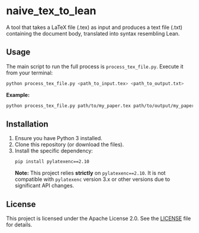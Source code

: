 # naive_tex_to_lean

A tool that takes a LaTeX file (.tex) as input and produces a text file (.txt) containing the document body, translated into syntax resembling Lean.

## Usage

The main script to run the full process is `process_tex_file.py`. Execute it from your terminal:

```bash
python process_tex_file.py <path_to_input.tex> <path_to_output.txt>
```

**Example:**

```bash
python process_tex_file.py path/to/my_paper.tex path/to/output/my_paper_lean_like.txt
```

## Installation

1.  Ensure you have Python 3 installed.
2.  Clone this repository (or download the files).
3.  Install the specific dependency:
    ```bash
    pip install pylatexenc==2.10
    ```
    **Note:** This project relies **strictly** on `pylatexenc==2.10`. It is not compatible with `pylatexenc` version 3.x or other versions due to significant API changes.

## License

This project is licensed under the Apache License 2.0. See the [LICENSE](https://github.com/justincasher/naive_tex_to_lean/blob/main/LICENSE) file for details.
